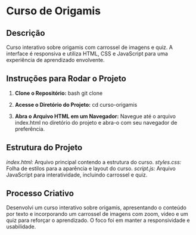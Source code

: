 # Curso de Origamis

## Descrição
Curso interativo sobre origamis com carrossel de imagens e quiz. A interface é responsiva e utiliza HTML, CSS e JavaScript para uma experiência de aprendizado envolvente.

## Instruções para Rodar o Projeto

1. **Clone o Repositório:**
bash
git clone <URL-DO-SEU-REPOSITORIO>

2. **Acesse o Diretório do Projeto:**
cd curso-origamis

3. **Abra o Arquivo HTML em um Navegador:**
Navegue até o arquivo index.html no diretório do projeto e abra-o com seu navegador de preferência.

## Estrutura do Projeto
*index.html:* Arquivo principal contendo a estrutura do curso.
*styles.css:* Folha de estilos para a aparência e layout do curso.
*script.js:* Arquivo JavaScript para interatividade, incluindo carrossel e quiz.

## Processo Criativo
Desenvolvi um curso interativo sobre origamis, apresentando o conteúdo por texto e incorporando um carrossel de imagens com zoom, video e um quiz para reforçar o aprendizado. O foco foi em manter a responsividade e usabilidade.